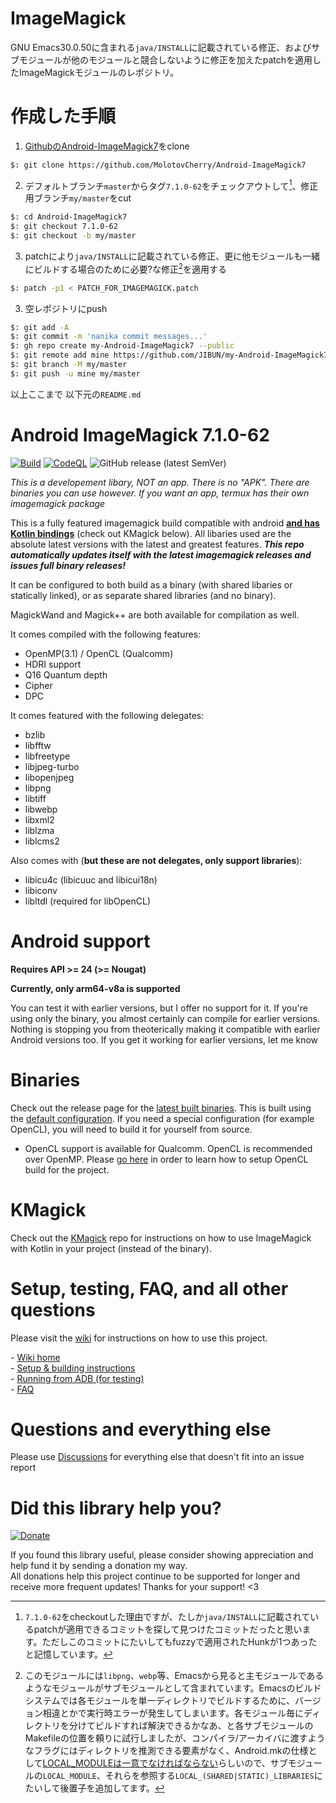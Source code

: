 # ImageMagick
GNU Emacs30.0.50に含まれる`java/INSTALL`に記載されている修正、およびサブモジュールが他のモジュールと競合しないように修正を加えたpatchを適用したImageMagickモジュールのレポジトリ。

# 作成した手順

1. [GithubのAndroid-ImageMagick7](https://github.com/MolotovCherry/Android-ImageMagick7)をclone

```bash
$: git clone https://github.com/MolotovCherry/Android-ImageMagick7
```

2. デフォルトブランチ`master`からタグ`7.1.0-62`をチェックアウトして[^1]、修正用ブランチ`my/master`をcut

```bash
$: cd Android-ImageMagick7
$: git checkout 7.1.0-62
$: git checkout -b my/master
```

3. patchにより`java/INSTALL`に記載されている修正、更に他モジュールも一緒にビルドする場合のために必要?な修正[^2]を適用する

```bash
$: patch -p1 < PATCH_FOR_IMAGEMAGICK.patch
```

3. 空レポジトリにpush

```bash
$: git add -A
$: git commit -m 'nanika commit messages...'
$: gh repo create my-Android-ImageMagick7 --public
$: git remote add mine https://github.com/JIBUN/my-Android-ImageMagick7
$: git branch -M my/master
$: git push -u mine my/master
```
[^1]:`7.1.0-62`をcheckoutした理由ですが、たしか`java/INSTALL`に記載されているpatchが適用できるコミットを探して見つけたコミットだったと思います。ただしこのコミットにたいしてもfuzzyで適用されたHunkが1つあったと記憶しています。
[^2]:このモジュールには`libpng`、`webp`等、Emacsから見ると主モジュールであるようなモジュールがサブモジュールとして含まれています。Emacsのビルドシステムでは各モジュールを単一ディレクトリでビルドするために、バージョン相違とかで実行時エラーが発生してしまいます。各モジュール毎にディレクトリを分けてビルドすれば解決できるかなあ、と各サブモジュールのMakefileの位置を頼りに試行しましたが、コンパイラ/アーカイバに渡すようなフラグにはディレクトリを推測できる要素がなく、Android.mkの仕様として[LOCAL_MODULEは一意でなければならない](https://developer.android.com/ndk/guides/android_mk#local_module)らしいので、サブモジュールの`LOCAL_MODULE`、それらを参照する`LOCAL_(SHARED|STATIC)_LIBRARIES`にたいして後置子を追加してます。

以上ここまで
以下元の`README.md`

# Android ImageMagick 7.1.0-62

[![Build](https://github.com/MolotovCherry/Android-ImageMagick7/actions/workflows/build.yml/badge.svg?event=push)](https://github.com/MolotovCherry/Android-ImageMagick7/actions/workflows/build.yml) [![CodeQL](https://github.com/MolotovCherry/Android-ImageMagick7/actions/workflows/codeql-analysis.yml/badge.svg)](https://github.com/MolotovCherry/Android-ImageMagick7/actions/workflows/codeql-analysis.yml) ![GitHub release (latest SemVer)](https://img.shields.io/github/v/release/MolotovCherry/Android-ImageMagick7?style=plastic)

*This is a developement libary, NOT an app. There is no "APK". There are binaries you can use however. If you want an app, termux has their own imagemagick package*

This is a fully featured imagemagick build compatible with android [__and has Kotlin bindings__](https://github.com/MolotovCherry/kmagick) (check out KMagick below). All libaries used are the absolute latest versions with the latest and greatest features. ___This repo automatically updates itself with the latest imagemagick releases and issues full binary releases!___

It can be configured to both build as a binary (with shared libaries or statically linked), or as separate shared libraries (and no binary).

MagickWand and Magick++ are both available for compilation as well.

It comes compiled with the following features:

- OpenMP(3.1) / OpenCL (Qualcomm)
- HDRI support
- Q16 Quantum depth
- Cipher
- DPC

It comes featured with the following delegates:

 - bzlib
 - libfftw
 - libfreetype
 - libjpeg-turbo
 - libopenjpeg
 - libpng
 - libtiff
 - libwebp
 - libxml2
 - liblzma
 - liblcms2

Also comes with (**but these are not delegates, only support libraries**):
- libicu4c (libicuuc and libicui18n)
- libiconv
- libltdl (required for libOpenCL)

# Android support

**Requires API >= 24 (>= Nougat)**

**Currently, only arm64-v8a is supported**

You can test it with earlier versions, but I offer no support for it. If you're using only the binary, you almost certainly can compile for earlier versions. Nothing is stopping you from theoterically making it compatible with earlier Android versions too. If you get it working for earlier versions, let me know

# Binaries

Check out the release page for the [latest built binaries](https://github.com/MolotovCherry/Android-ImageMagick7/releases). This is built using the [default configuration](https://github.com/MolotovCherry/Android-ImageMagick7/blob/master/Application.mk). If you need a special configuration (for example OpenCL), you will need to build it for yourself from source.

- OpenCL support is available for Qualcomm. OpenCL is recommended over OpenMP. Please [go here](https://github.com/MolotovCherry/Android-ImageMagick7/tree/master/libopencl/qualcomm/lib) in order to learn how to setup OpenCL build for the project.

# KMagick

Check out the [KMagick](https://github.com/MolotovCherry/kmagick) repo for instructions on how to use ImageMagick with Kotlin in your project (instead of the binary).

# Setup, testing, FAQ, and all other questions

Please visit the [wiki](https://github.com/MolotovCherry/Android-ImageMagick7/wiki) for instructions on how to use this project.

\- [Wiki home](https://github.com/MolotovCherry/Android-ImageMagick7/wiki)  
\- [Setup & building instructions](https://github.com/MolotovCherry/Android-ImageMagick7/wiki/Setup--&--building-instructions)  
\- [Running from ADB (for testing)](https://github.com/MolotovCherry/Android-ImageMagick7/wiki/Running-from-ADB-(for-testing))  
\- [FAQ](https://github.com/MolotovCherry/Android-ImageMagick7/wiki/FAQ)

# Questions and everything else
Please use [Discussions](https://github.com/MolotovCherry/Android-ImageMagick7/discussions) for everything else that doesn't fit into an issue report

# Did this library help you?

[![Donate](https://raw.githubusercontent.com/MolotovCherry/Android-ImageMagick7/master/readme_files/donate.svg)](https://www.paypal.com/cgi-bin/webscr?cmd=_s-xclick&hosted_button_id=BKDN933UM444J)

If you found this library useful, please consider showing appreciation and help fund it by sending a donation my way.  
All donations help this project continue to be supported for longer and receive more frequent updates! Thanks for your support! <3
